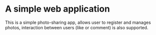 # A simple web application
This is a simple photo-sharing app, allows user to register and manages photos, interaction between users
(like or comment) is also supported.


